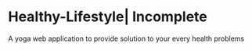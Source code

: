 # Healthy-Lifestyle| Incomplete
 A yoga web application to provide solution to your every health problems
